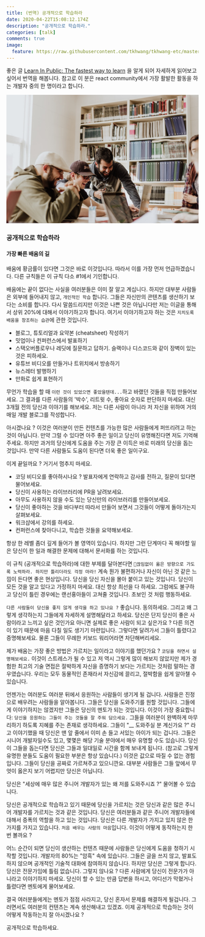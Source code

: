```yaml
---
title: (번역) 공개적으로 학습하라
date: 2020-04-22T15:08:12.174Z
description: "공개적으로 학습하라."
categories: [talk]
comments: true
image:
  feature: https://raw.githubusercontent.com/tkhwang/tkhwang-etc/master/img/2020/04/photo-1523240795612-9a054b0db644.jpeg
---
```



좋은 글 [Learn In Public: The fastest way to learn](https://www.swyx.io/writing/learn-in-public) 을 알게 되어 자세하게 읽어보고 싶어서 번역을 해봅니다.
참고로 이 분은 react community에서 가장 활발한 활동을 하는 개발자 중의 한 명이라고 합니다.

![feature image](https://raw.githubusercontent.com/tkhwang/tkhwang-etc/master/img/2020/04/photo-1523240795612-9a054b0db644.jpeg)

### 공개적으로 학습하라

#### 가장 빠른 배움의 길

배움에 황금률이 있다면 그것은 바로 이것입니다. 따라서 이를 가장 먼저 언급하겠습니다. 다른 규칙들은 이 규칙 다소 #1에서 기인합니다.

배움에는 끝이 없다는 사실을 여러분들은 이미 잘 알고 계십니다. 하지만 대부분 사람들은 외부에 들어내지 않고, `개인적인 학습` 합니다. 그들은 자신만의 콘텐츠를 생산하기 보다는 소비를 합니다. 다시 말씀드리지만 이것은 나쁜 것은 아닙니다만 저는 이글을 통해서 상위 20%에 대해서 이야기하고자 합니다. 여기서 이야기하고자 하는 것은 `지치도록 배움을 창조하는 습관`에 관한 것입니다.

* 블로그, 튜토리얼과 요약본 (cheatsheet) 작성하기
* 밋업이나 컨퍼런스에서 발표하기
* 스택오버플로우나 레딧에 질문하고 답하기. 슬랙이나 디스코드와 같이 장벽이 있는 것은 피하세요.
* 유튜브 비디오를 만들거나 트위치에서 방송하기
* 뉴스레터 발행하기
* 만화로 쉽게 표현하기

무언가 학습을 할 때 `이런 것이 있었으면 좋았을텐데...`하고 바랬던 것들을 직접 만들어보세요. 그 결과를 다른 사람들의 '박수', 리트윗 수, 좋아요 숫자로 판단하지 마세요. 대신 3개월 전의 당신과 이야기를 해보세요. 저는  다른 사람이 아니라 저 자신을 위하여 거의 매일 개발 블로그를 작성합니다.

아시겠나요 ? 이것은 여러분이 만든 컨텐츠를 가능한 많은 사람들에게 퍼뜨리려고 하는 것이 아닙니다. 만약 그럴 수 있다면 아주 좋은 일이고 당신이 유명해진다면 저도 기억해주세요. 하지만 과거의 당신에게 도움을 주는 가장 큰 이득은 바로 미래의 당신을 돕는 것입니다. 만약 다른 사람들도 도움이 된다면 더욱 좋은 일이구요.

이게 끝일까요 ? 거기서 멈추지 마세요.

* 코딩 비디오를 좋아하시나요 ? 발표자에게 연락하고 감사를 전하고, 질문이 있다면 물어보세요.
* 당신이 사용하는 라이브러리에 PR을 날려보세요.
* 아무도 사용하지 않을 수도 있는 당신만의 라이브러리를 만들어보세요.
* 당신이 좋아하는 것을 바다부터 따라서 만들어 보면서 그것들이 어떻게 돌아가는지 살펴보세요.
* 워크샵에서 강의를 하세요.
* 컨퍼런스에 찾아다니고, 학습한 것들을 요약해보세요.

항상 한 레벨 좀더 깊게 들어가 볼 영역이 있습니다. 하지만 그런 단계마다 꼭 해야할 일은 당신이 한 일과 해결한 문제에 대해서 문서화를 하는 것입니다.

이 규칙 (공개적으로 학습하라)에 대한 부제를 달아본다면 `끊임없이 옳은 방향으로 가도록 노력하라. 하지만 틀리더라도 걱정 마라!` 계속 뭔가 불편하거나 자신이 아닌 것 같은 느낌이 든다면 좋은 현상입니다. 당신을 당신 자신을 몰아 붙이고 있는 것입니다. 당신이 모든 것을 알고 있다고 가정하지 마세요. 대신 항상 최선을 다 하세요. 그럼에도 불구하고 당신이 틀린 경우에는 랜선횽아들이 고쳐줄 것입니다. 초보인 것 처럼 행동하세요.

`다른 사람들이 당신을 좋지 않게 생각을 하고 있나요 ?` 좋습니다. 동의하세요. 그리고 왜 그렇게 생각하는지 그들에게 자세하게 설명해달라고 하세요. 당신은 단지 당신이 좋은 사람이라고 느끼고 싶은 것인가요 아니면 실제로 좋은 사람이 되고 싶은가요 ? 다른 의견이 있기 때문에 마음 다칠 일도 생기기 마련입니다. 그렇다면 달려가서 그들이 틀렸다고 증명해보세요. 물론 그들이 무례한 키보드 워리어라면 차단해버리세요.

제가 배움는 가장 좋은 방법은 가르치는 일이라고 이야기를 했던가요 ? `코딩을 하면서 설명해보세요.` 이것이 스트레스가 될 수 있고 저 역시 그렇게 많이 해보지 않았지만 제가 경험한 최고의 기술 면접은 절박하게 자신을 증명하기 보다는 가르치는 것처럼 말하는 경우였습니다. 우리는 모두 동물적인 존재라서 자신감에 끌리고, 절박함을 쉽게 알아챌 수 있습니다.

언젠가는 여러분도 여러분 뒤에서 응원하는 사람들이 생기게 될 겁니다. 사람들은 진정으로 배우려는 사람들을 알아봅니다. 그들은 당신을 도와주기를 원할 것입니다. 그들에게 이야기하지는 않겠지만 그들은 당신의 멘토가 되는 것입니다. 이것이 가장 중요합니다: `당신을 응원하는 그들이 주는 것들을 잘 주워 담으세요.` 그들을 여러분이 완벽하게 마무리하기 하도록 지혜를 주는 존재로 생각하세요. 그들이 "__ 도와주실 분 계신가요 ?" 라고 이야기했을 때 당신은 맨 앞 줄에서 이미 손 들고 서있는 아이가 되는 겁니다. 그들은 시니어 개발자일수도 있고, 몇몇은 해당 기술 분야에서 매우 유명할 수도 있습니다. 당신이 그들을 돕는다면 당신은 그들과 일대일로 시간을 함께 보내게 됩니다. (참고로 그렇게 유명한 분들도 도움이 필요한 부분은 항상 있습니다.) 이것은 값으로 따질 수 없는 경험입니다. 그들이 당신을 공짜로 가르쳐주고 있으니깐요. 대부분 사람들은 그들 앞에서 무엇이 옳은지 보기 어렵지만 당신은 아닙니다.

당신은 "세상에 매우 많은 주니어 개발자가 있는 왜 저를 도와주시죠 ?" 물어볼 수 있습니다.

당신은 공개적으로 학습하고 있기 때문에 당신을 가르치는 것은 당신과 같은 많은 주니어 개발자를 가르치는 것과 같은 것입니다. 당신은 여러분들과 같은 주니어 개발자들에 대해서 증폭의 역할을 하고 있는 것입니다. 당신은 다른 개발자가 가지고 있지 않은 한 가지를 가지고 있습니다. `처음 배우는 사람의 마음`입니다. 이것이 어떻게 동작하는지 한 번 볼까요 ?

어느 순간이 되면 당신이 생산하는 컨텐츠 때문에 사람들은 당신에게 도움을 청하기 시작할 것입니다. 개발자의 80%는 "암흑" 속에 있습니다. 그들은 글을 쓰지 않고, 발표도 하지 않으며 공개적인 기술적 대화에 참여하지 않습니다. 하지만 당신은 그렇게 합니다. 당신은 전문가임에 틀림 없습니다. 그렇지 않나요 ? 다른 사람에게 당신이 전문가가 아니라고 이야기하지 마세요. 당신이 할 수 있는 만큼 답변을 하시고, 어디선가 막혔거나 틀렸다면 멘토에게 물어보세요.

결국 여러분들에게는 멘토가 점점 사라지고, 당신 혼자서 문제를 해결하게 될겁니다. 그러면서도 여러분의 컨텐츠는 계속 생산해내고 있겠죠. 이제 공개적으로 학습하는 것이 어떻게 작동하는지 잘 아시겠나요 ?

공개적으로 학습하세요.
